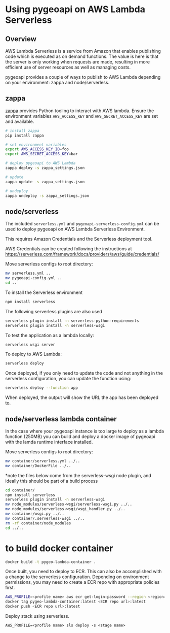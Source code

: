 # Using pygeoapi on AWS Lambda Serverless

## Overview

AWS Lambda Serverless is a service from Amazon that enables publishing
code which is executed as on demand functions.  The value is here is that
the server is only working when requests are made, resulting in more efficient
use of server resources as well as managing costs.

pygeoapi provides a couple of ways to publish to AWS Lambda depending on your
environment: zappa and node/serverless.

## zappa

[zappa](https://www.zappa.io) provides Python tooling to interact with AWS lambda.  Ensure the environment
variables `AWS_ACCESS_KEY` and `AWS_SECRET_ACCESS_KEY` are set and available.

```bash
# install zappa
pip install zappa

# set environment variables
export AWS_ACCESS_KEY_ID=foo
export AWS_SECRET_ACCESS_KEY=bar

# deploy pygeoapi to AWS Lambda
zappa deploy -s zappa_settings.json

# update
zappa update -s zappa_settings.json

# undeploy
zappa undeploy -s zappa_settings.json
```

## node/serverless

The included `serverless.yml` and `pygeoapi-serverless-config.yml` can be used to deploy pygeoapi
on AWS Lambda Serverless Environment. 

This requires Amazon Credentials and the Serverless deployment tool.

AWS Credentials can be created following the instructions at https://serverless.com/framework/docs/providers/aws/guide/credentials/

Move serverless configs to root directory:

```bash
mv serverless.yml ..
mv pygeoapi-config.yml ..
cd ..
```

To install the Serverless environment


```bash
npm install serverless
```

The following serverless plugins are also used

```bash
serverless plugin install -n serverless-python-requirements
serverless plugin install -n serverless-wsgi
```

To test the application as a lambda locally:

```bash
serverless wsgi server
```

To deploy to AWS Lambda:

```bash
serverless deploy
```

Once deployed, if you only need to update the code and not anything in the serverless configuration, you can update the function using:

```bash
serverless deploy --function app
```

When deployed, the output will show the URL the app has been deployed to.

## node/serverless lambda container

In the case where your pygeoapi instance is too large to deploy as a lambda function (250MB) you can build and deploy
a docker image of pygeoapi with the lamda runtime interface installed. 

Move serverless configs to root directory:

```bash
mv container/serverless.yml ../..
mv container/DockerFile ../..
```

*note the files below come from the serverless-wsgi node plugin, and ideally this should be part of a build process
```bash
cd container/
npm install serverless
serverless plugin install -n serverless-wsgi
mv node_modules/serverless-wsgi/serverless-wsgi.py ../..
mv node_modules/serverless-wsgi/wsgi_handler.py ../..
mv container/wsgi.py ../..
mv container/.serverless-wsgi ../..
rm -rf container/node_modules
cd ../..
```

# to build docker container
```bash
docker build -t pygeo-lambda-container .
```

Once built, you need to deploy to ECR. This can also be accomplished with a change to the serverless configuration.
Depending on environment permissions, you may need to create a ECR repo with appropriate policies first.

```bash
AWS_PROFILE=<profile name> aws ecr get-login-password --region <region> | docker login --username AWS --password-stdin <ECR repo url>
docker tag pygeo-lambda-container:latest <ECR repo url>:latest
docker push <ECR repo url>:latest
```


Deploy stack using serverless. 

```
AWS_PROFILE=<profile name> sls deploy -s <stage name>
```